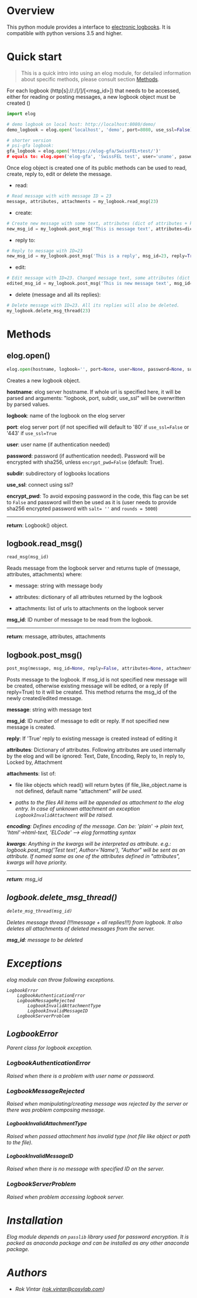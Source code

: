 # Overview
This python module provides a interface to [electronic logbooks](https://midas.psi.ch/elog/). It is compatible with python versions 3.5 and higher.

# Quick start
> This is a quick intro into using an elog module, for detailed information about specific methods, please consult section [Methods](#Methods).

For each logbook (http[s]://<hostename>:<port>/[<subdir>/]<logbook>/[<msg_id>]) that needs to be accessed, either for reading or posting messages, a new logbook object must be created ()
```python
import elog 

# demo logbook on local host: http://localhost:8080/demo/
demo_logbook = elog.open('localhost', 'demo', port=8080, use_ssl=False)

# shorter version
# psi-gfa logbook:
gfa_logbook = elog.open('https://elog-gfa/SwissFEL+test/')'
# equals to: elog.open('elog-gfa', 'SwissFEL test', user='uname', pasword='pass')  # defaults: use-ssl=True, port=443 (for ssl)
```

Once elog object is created one of its public methods can be used to read, create, reply to, edit or delete the message.
- read:
```python
# Read message with with message ID = 23
message, attributes, attachments = my_logbook.read_msg(23)
```
- create:
```python
# Create new message with some text, attributes (dict of attributes + kwargs) and attachments
new_msg_id = my_logbook.post_msg('This is message text', attributes=dict_of_attributes, attachments=list_of_attachments, attribute_as_param='value')
```
- reply to:
```python
# Reply to message with ID=23
new_msg_id = my_logbook.post_msg('This is a reply', msg_id=23, reply=True, attributes=dict_of_attributes, attachments=list_of_attachments, attribute_as_param='value')
```
- edit:
```python
# Edit message with ID=23. Changed message text, some attributes (dict of edited attributes + kwargs) and new attachments
edited_msg_id = my_logbook.post_msg('This is new message text', msg_id=23, attributes=dict_of_changed_attributes, attachments=list_of_new_attachments, attribute_as_param='new value')
```
- delete (message and all its replies):
```python
# Delete message with ID=23. All its replies will also be deleted.
my_logbook.delete_msg_thread(23)
```

# Methods
## elog.open()
```python
elog.open(hostname, logbook='', port=None, user=None, password=None, subdir='', use_ssl=True, encrypt_pwd=True))
```
Creates a new logbook object.

**hostname**: elog server hostname. If whole url is specified here, it will be parsed and arguments: "logbook, port, subdir, use_ssl" will be overwritten by parsed values.

**logbook**: name of the logbook on the elog server

**port**: elog server port (if not specified will default to '80' if ```use_ssl=False``` or '443' if ```use_ssl=True```

**user**: user name (if authentication needed)

**password**: password (if authentication needed). Password will be encrypted with sha256, unless ```encrypt_pwd=False``` (default: True).

**subdir**: subdirectory of logbooks locations

**use_ssl**: connect using ssl?

**encrypt_pwd**: To avoid exposing password in the code, this flag can be set to ```False``` and password will then be used as it is (user needs to provide sha256 encrypted password with ```salt= ''``` and ```rounds = 5000```)

-----------------------------------
**return**: Logbook() object.

## logbook.read_msg()
```python
read_msg(msg_id)
```
Reads message from the logbook server and returns tuple of (message, attributes, attachments) where:

- message: string with message body

- attributes: dictionary of all attributes returned by the logbook

- attachments: list of urls to attachments on the logbook server

**msg_id**: ID number of message to be read from the logbook.

-----------------------------------------------
**return**: message, attributes, attachments


## logbook.post_msg()
```python
post_msg(message, msg_id=None, reply=False, attributes=None, attachments=None, encoding='plain', **kwargs)
```

Posts message to the logbook. If msg_id is not specified new message will be created, otherwise existing message will be edited, or a reply (if reply=True) to it will be created. This method returns the msg_id of the newly created/edited message.

**message**: string with message text

**msg_id**: ID number of message to edit or reply. If not specified new message is created.

**reply**: If 'True' reply to existing message is created instead of editing it

**attributes**: Dictionary of attributes. Following attributes are used internally by the elog and will be ignored: Text, Date, Encoding, Reply to, In reply to, Locked by, Attachment

**attachments**: list of:

 - file like objects which read() will return bytes (if file_like_object.name is not defined, default name "attachment<i>" will be used.

 - paths to the files
 All items will be appended as attachment to the elog entry. In case of unknown attachment an exception ```LogbookInvalidAttachment``` will be raised.

**encoding**: Defines encoding of the message. Can be: 'plain' -> plain text, 'html'->html-text, 'ELCode' --> elog formatting syntax

**kwargs**: Anything in the kwargs will be interpreted as attribute. e.g.: logbook.post_msg('Test text', Author='Name'), "Author" will be sent as an attribute. If named same as one of the
attributes defined in "attributes", kwargs will have priority.

------------------------- 
**return**: msg_id

## logbook.delete_msg_thread()

```python
delete_msg_thread(msg_id)
```
Deletes message thread (!!!message + all replies!!!) from logbook. It also deletes all attachments of deleted messages from the server.

**msg_id**: message to be deleted

# Exceptions
elog module can throw following exceptions.

```
LogbookError
    LogbookAuthenticationError
    LogbookMessageRejected
        LogbookInvalidAttachmentType
        LogbookInvalidMessageID
    LogbookServerProblem
```

## LogbookError

Parent class for logbook exception.

### LogbookAuthenticationError

Raised when there is a problem with user name or password.

### LogbookMessageRejected
Raised when manipulating/creating message was rejected by the server or there was problem composing message.

#### LogbookInvalidAttachmentType
Raised when passed attachment has invalid type (not file like object or path to the file).

#### LogbookInvalidMessageID
Raised when there is no message with specified ID on the server.

### LogbookServerProblem
Raised when problem accessing logbook server.


# Installation
Elog module depends on ```passlib``` library used for password encryption. It is packed as anaconda package and can be installed as any other anaconda package.

# Authors 

- Rok Vintar (rok.vintar@cosylab.com)